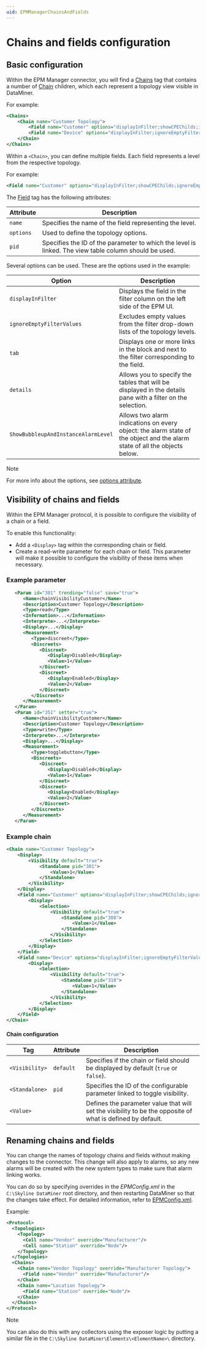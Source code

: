```yaml
---
uid: EPMManagerChainsAndFields
---
```


# Chains and fields configuration

## Basic configuration

Within the EPM Manager connector, you will find a [Chains](xref:Protocol.Chains) tag that contains a number of [Chain](xref:Protocol.Chains.Chain) children, which each represent a topology view visible in DataMiner.

For example:

```xml
<Chains>
    <Chain name="Customer Topology">
        <Field name="Customer" options="displayInFilter;showCPEChilds;ignoreEmptyFilterValues;tabs:3500-KPI;details:3500;ShowBubbleupAndInstanceAlarmLevel" pid="3502"/>
        <Field name="Device" options="displayInFilter;ignoreEmptyFilterValues;tabs:2500-KPI;details:2500;ShowBubbleupAndInstanceAlarmLevel" pid="2501"/>
    </Chain>
</Chains>
```

Within a `<Chain>`, you can define multiple fields. Each field represents a level from the respective topology.

For example:

```xml
<Field name="Customer" options="displayInFilter;showCPEChilds;ignoreEmptyFilterValues;tabs:3500-KPI;details:3500;ShowBubbleupAndInstanceAlarmLevel" pid="3502"/>
```

The [Field](xref:Protocol.Chains.Chain.Field) tag has the following attributes:

| Attribute | Description                                                                                           |
|-----------|-------------------------------------------------------------------------------------------------------|
| `name`    | Specifies the name of the field representing the level.                                               |
| `options` | Used to define the topology options.                                                                  |
| `pid`     | Specifies the ID of the parameter to which the level is linked. The view table column should be used. |

Several options can be used. These are the options used in the example:

| Option | Description |
|--|--|
| `displayInFilter` | Displays the field in the filter column on the left side of the EPM UI. |
| `ignoreEmptyFilterValues` | Excludes empty values from the filter drop-down lists of the topology levels. |
| `tab` | Displays one or more links in the block and next to the filter corresponding to the field. |
| `details` | Allows you to specify the tables that will be displayed in the details pane with a filter on the selection. |
| `ShowBubbleupAndInstanceAlarmLevel` | Allows two alarm indications on every object: the alarm state of the object and the alarm state of all the objects below. |

> [!NOTE]
> For more info about the options, see [options attribute](xref:Protocol.Chains.Chain.Field-options).

## Visibility of chains and fields

Within the EPM Manager protocol, it is possible to configure the visibility of a chain or a field.

To enable this functionality:

- Add a `<Display>` tag within the corresponding chain or field.
- Create a read-write parameter for each chain or field. This parameter will make it possible to configure the visibility of these items when necessary.

### Example parameter

```xml
   <Param id="301" trending="false" save="true">
      <Name>chainVisibilityCustomer</Name>
      <Description>Customer Topology</Description>
      <Type>read</Type>
      <Information>...</Information>
      <Interprete>...</Interprete>
      <Display>...</Display>
      <Measurement>
         <Type>discreet</Type>
         <Discreets>
            <Discreet>
               <Display>Disabled</Display>
               <Value>1</Value>
            </Discreet>
            <Discreet>
               <Display>Enabled</Display>
               <Value>2</Value>
            </Discreet>
         </Discreets>
      </Measurement>
   </Param>
   <Param id="351" setter="true">
      <Name>chainVisibilityCustomer</Name>
      <Description>Customer Topology</Description>
      <Type>write</Type>
      <Interprete>...</Interprete>
      <Display>...</Display>
      <Measurement>
         <Type>togglebutton</Type>
         <Discreets>
            <Discreet>
               <Display>Disabled</Display>
               <Value>1</Value>
            </Discreet>
            <Discreet>
               <Display>Enabled</Display>
               <Value>2</Value>
            </Discreet>
         </Discreets>
      </Measurement>
   </Param>
```

### Example chain

```xml
<Chain name="Customer Topology">
    <Display>
        <Visibility default="true">
            <Standalone pid="301">
                <Value>1</Value>
            </Standalone>
        </Visibility>
    </Display>
    <Field name="Customer" options="displayInFilter;showCPEChilds;ignoreEmptyFilterValues;tabs:3500-KPI;details:3500;ShowBubbleupAndInstanceAlarmLevel" pid="3502">
        <Display>
            <Selection>
                <Visibility default="true">
                    <Standalone pid="308">
                        <Value>1</Value>
                    </Standalone>
                </Visibility>
            </Selection>
        </Display>
    </Field>
    <Field name="Device" options="displayInFilter;ignoreEmptyFilterValues;tabs:2500-KPI;details:2500;ShowBubbleupAndInstanceAlarmLevel" pid="2501">
        <Display>
            <Selection>
                <Visibility default="true">
                    <Standalone pid="310">
                        <Value>1</Value>
                    </Standalone>
                </Visibility>
            </Selection>
        </Display>
    </Field>
</Chain>
```

#### Chain configuration

| Tag            | Attribute | Description                                                                                                |
|----------------|-----------|------------------------------------------------------------------------------------------------------------|
| `<Visibility>` | `default` | Specifies if the chain or field should be displayed by default (`true` or `false`).                        |
| `<Standalone>` | `pid`     | Specifies the ID of the configurable parameter linked to toggle visibility.                                |
| `<Value>`      |           | Defines the parameter value that will set the visibility to be the opposite of what is defined by default. |

## Renaming chains and fields

You can change the names of topology chains and fields without making changes to the connector. This change will also apply to alarms, so any new alarms will be created with the new system types to make sure that alarm linking works.

You can do so by specifying overrides in the *EPMConfig.xml* in the `C:\Skyline DataMiner` root directory, and then restarting DataMiner so that the changes take effect. For detailed information, refer to [EPMConfig.xml](xref:EPMConfig_xml).

Example:

```xml
<Protocol>
  <Topologies>
    <Topology>
      <Cell name="Vendor" override="Manufacturer"/>
      <Cell name="Station" override="Node"/>
    </Topology>
  </Topologies>
  <Chains>
    <Chain name="Vendor Topology" override="Manufacturer Topology">
      <Field name="Vendor" override="Manufacturer"/>
    </Chain>
    <Chain name="Location Topology">
      <Field name="Station" override="Node"/>
    </Chain>
  </Chains>
</Protocol>
```

> [!NOTE]
> You can also do this with any collectors using the exposer logic by putting a similar file in the `C:\Skyline DataMiner\Elements\<ElementName>\` directory.

